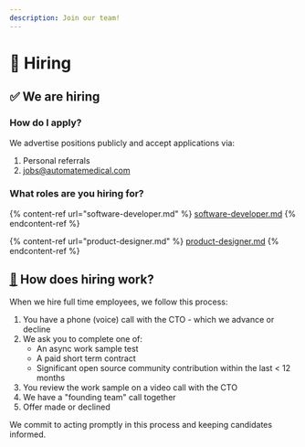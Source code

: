 ```yaml
---
description: Join our team!
---
```


# 💼 Hiring

## ✅ We are hiring

### How do I apply?

We advertise positions publicly and accept applications via:

1. Personal referrals
2. [jobs@automatemedical.com](mailto:jobs@automatemedical.com)

### What roles are you hiring for?

{% content-ref url="software-developer.md" %}
[software-developer.md](software-developer.md)
{% endcontent-ref %}

{% content-ref url="product-designer.md" %}
[product-designer.md](product-designer.md)
{% endcontent-ref %}

## [🤔](https://emojipedia.org/thinking-face/) How does hiring work?

When we hire full time employees, we follow this process:

1. You have a phone (voice) call with the CTO - which we advance or decline
2. We ask you to complete one of:
   * An async work sample test
   * A paid short term contract
   * Significant open source community contribution within the last < 12 months
3. You review the work sample on a video call with the CTO
4. We have a "founding team" call together
5. Offer made or declined

We commit to acting promptly in this process and keeping candidates informed.
